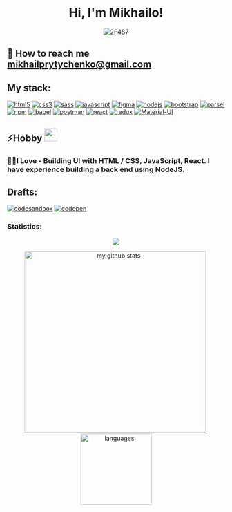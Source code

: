 <h1 align="center">Hi, I'm Mikhailo! </h1>
<p align="center"> <img src="https://komarev.com/ghpvc/?username=2F4S7&label=Profile%20views&color=0e75b6&style=flat" alt="2F4S7" /> </p>

## :e-mail: How to reach me **mikhailprytychenko@gmail.com**

<h2 align="left">My stack:</h2>
<p align="left">
  <a href="https://developer.mozilla.org/en-US/docs/Web/HTML"><img src="https://img.shields.io/badge/HTML5-555?logo=html5&style=for-the-badge" alt="html5" title="HTML5" /></a>
  <a href="https://developer.mozilla.org/en-US/docs/Web/CSS"><img src="https://img.shields.io/badge/CSS3-555?logo=css3&logoColor=1572B6&style=for-the-badge" alt="css3" title="CSS3" /></a>
  <a href="https://sass-lang.com"><img src="https://img.shields.io/badge/SASS-555?logo=sass&style=for-the-badge" alt="sass" title="SASS" /></a>
  <a href="https://developer.mozilla.org/en-US/docs/Web/JavaScript"><img src="https://img.shields.io/badge/Javascript-555?logo=javascript&style=for-the-badge" alt="javascript" title="javascript" /></a>
    <a href="https://www.figma.com/"> <img src="https://img.shields.io/badge/Figma-555?logo=figma&style=for-the-badge" alt="figma" title="Figma" /></a>
  <a href="https://nodejs.org"> <img src="https://img.shields.io/badge/Node.js-555?logo=node.js&style=for-the-badge" alt="nodejs" title="Node.js" /></a>
   <a href="https://getbootstrap.com"><img src="https://img.shields.io/badge/Bootstrap-555?logo=bootstrap&style=for-the-badge" alt="bootstrap" title="Bootstrap" /></a>
  <a href="https://parceljs.org/"><img src="https://img.shields.io/badge/Parcel-555?logo=parcel&style=for-the-badge" alt="parsel" title="Parsel" /></a>
  <a href="https://www.npmjs.com/"> <img src="https://img.shields.io/badge/Npm-555?logo=npm&style=for-the-badge" alt="npm" title="NPM" /></a>
  <a href="https://babeljs.io/"> <img src="https://img.shields.io/badge/Babel-555?logo=babel&style=for-the-badge" alt="babel" title="Babel" /></a>
  <a href="https://postman.com"> <img src="https://img.shields.io/badge/Postman.js-555?logo=postman&style=for-the-badge" alt="postman" title="Postman" /></a>
  <a href="https://reactjs.org/"><img src="https://img.shields.io/badge/React-555?logo=react&style=for-the-badge" alt="react" title="react" /></a>
  <a href="https://react-redux.js.org/" > <img src="https://img.shields.io/badge/Redux-555?logo=redux&logoColor=764ABC&style=for-the-badge" alt="redux" title="redux" /></a>
   <a href="https://material-ui.com/"> <img src="https://img.shields.io/badge/material-555?logo=material-ui&style=for-the-badge" alt="Material-UI" title="Material-UI" /></a>
</a>
<p>

</p>

## ⚡Hobby <img src="https://media.giphy.com/media/WUlplcMpOCEmTGBtBW/giphy.gif" width="30">

### 👨‍💻I Love - Building UI with HTML / CSS, JavaScript, React. I have experience building a back end using NodeJS.
<h2 align="left">Drafts:</h2>
<p align="left">
<a href="https://codesandbox.io/u/mityaua"><img src="https://img.shields.io/badge/Codesandbox-555?logo=codesandbox&style=for-the-badge" alt="codesandbox" /></a>
<a href="https://codepen.io/mityaua"><img src="https://img.shields.io/badge/Codepen-555?logo=codepen&style=for-the-badge" alt="codepen" /></a>
</p>

<h3 align="left">Statistics:</h3>

<!-- thropy -->
<a href="https://github.com/2F4S7">
    <p align="center">
        <img src="https://github-profile-trophy.vercel.app/?username=2F4S7&column=7&theme=onedark"/>
    </p>
</a>

<!-- status codes -->
<a align="center" href="https://github.com/2F4S7">
    <p align="center">
    <img src="https://github-readme-stats.vercel.app/api?username=2F4S7&show_icons=true&theme=tokyonight" alt="my github stats" width="420"/>&nbsp;<img src="https://github-readme-stats.vercel.app/api/top-langs/?username=2F4S7&layout=compact&theme=tokyonight" alt="languages" height="165">
    </p>
</a>
